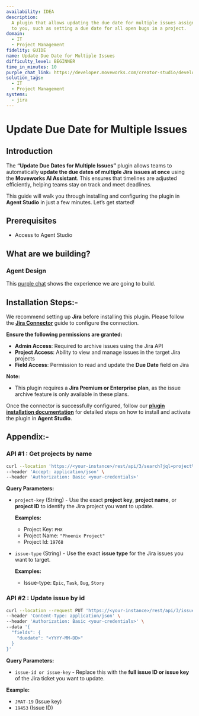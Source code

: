 ```yaml
---
availability: IDEA
description:
  A plugin that allows updating the due date for multiple issues assigned
  to you, such as setting a due date for all open bugs in a project.
domain:
  - IT
  - Project Management
fidelity: GUIDE
name: Update Due Date for Multiple Issues
difficulty_level: BEGINNER
time_in_minutes: 10
purple_chat_link: https://developer.moveworks.com/creator-studio/developer-tools/purple-chat/?conversation=%7B%22startTimestamp%22%3A%2211%3A43+AM%22%2C%22messages%22%3A%5B%7B%22parts%22%3A%5B%7B%22richText%22%3A%22I+need+to+update+the+due+date+for+all+open+bugs+in+the+Phoenix+project.%22%7D%5D%2C%22role%22%3A%22user%22%7D%2C%7B%22parts%22%3A%5B%7B%22reasoningSteps%22%3A%5B%7B%22richText%22%3A%22Checked+for+an+authenticated+Jira+account.%22%2C%22status%22%3A%22success%22%7D%2C%7B%22richText%22%3A%22Searching+for+open+bugs+in+project+%27Phoenix%27+assigned+to+the+current+user.%22%2C%22status%22%3A%22success%22%7D%5D%7D%2C%7B%22richText%22%3A%22%3Cp%3EI+found+5+open+bugs+assigned+to+you+in+the+%3Cb%3EPhoenix%3C%2Fb%3E+project.+What+would+you+like+to+set+as+the+new+due+date%3F%3C%2Fp%3E%22%7D%5D%2C%22role%22%3A%22assistant%22%7D%2C%7B%22parts%22%3A%5B%7B%22richText%22%3A%22Make+them+all+due+next+Friday%22%7D%5D%2C%22role%22%3A%22user%22%7D%2C%7B%22parts%22%3A%5B%7B%22richText%22%3A%22%3Cp%3EOkay%2C+I+will+update+the+due+date+to+%3Cb%3EFriday%2C+October+27%2C+2023%3C%2Fb%3E+for+the+following+5+open+bugs+in+the+%3Cb%3EPhoenix%3C%2Fb%3E+project%3A%3C%2Fp%3E%3Cul%3E%3Cli%3EPHX-101%3A+Login+button+not+working+on+mobile%3C%2Fli%3E%3Cli%3EPHX-115%3A+Users+cannot+reset+password%3C%2Fli%3E%3Cli%3EPHX-123%3A+API+endpoint+returns+500+error%3C%2Fli%3E%3Cli%3EPHX-130%3A+Incorrect+data+displayed+on+dashboard%3C%2Fli%3E%3Cli%3EPHX-142%3A+Performance+degradation+on+search+page%3C%2Fli%3E%3C%2Ful%3E%3Cp%3E%3Cb%3EDoes+this+look+right%3F%3C%2Fb%3E%3C%2Fp%3E%22%7D%2C%7B%22buttons%22%3A%5B%7B%22buttonText%22%3A%22Yes%2C+update+them%22%2C%22style%22%3A%22filled%22%7D%2C%7B%22buttonText%22%3A%22Cancel%22%2C%22style%22%3A%22outlined%22%7D%5D%7D%5D%2C%22role%22%3A%22assistant%22%7D%2C%7B%22parts%22%3A%5B%7B%22richText%22%3A%22Yes%2C+update+them%22%7D%5D%2C%22role%22%3A%22user%22%7D%2C%7B%22parts%22%3A%5B%7B%22richText%22%3A%22%3Cp%3EDone.+I%27ve+updated+the+due+date+for+5+issues+in+%3Cb%3EJira%3C%2Fb%3E.%3C%2Fp%3E%22%7D%2C%7B%22citations%22%3A%5B%7B%22citationTitle%22%3A%22PHX-101%3A+Login+button+not+working+on+mobile%22%2C%22connectorName%22%3A%22jira%22%7D%2C%7B%22citationTitle%22%3A%22PHX-115%3A+Users+cannot+reset+password%22%2C%22connectorName%22%3A%22jira%22%7D%2C%7B%22citationTitle%22%3A%22PHX-123%3A+API+endpoint+returns+500+error%22%2C%22connectorName%22%3A%22jira%22%7D%2C%7B%22citationTitle%22%3A%22PHX-130%3A+Incorrect+data+displayed+on+dashboard%22%2C%22connectorName%22%3A%22jira%22%7D%2C%7B%22citationTitle%22%3A%22PHX-142%3A+Performance+degradation+on+search+page%22%2C%22connectorName%22%3A%22jira%22%7D%5D%7D%5D%2C%22role%22%3A%22assistant%22%2C%22showFeedbackTray%22%3Atrue%7D%5D%7D
solution_tags:
  - IT
  - Project Management
systems:
  - jira
---
```


# Update Due Date for Multiple Issues

## **Introduction**

The **“Update Due Dates for Multiple Issues”** plugin allows teams to automatically **update the due dates of multiple Jira issues at once** using the **Moveworks AI Assistant**. This ensures that timelines are adjusted efficiently, helping teams stay on track and meet deadlines.

This guide will walk you through installing and configuring the plugin in **Agent Studio** in just a few minutes. Let’s get started!

## **Prerequisites**

- Access to Agent Studio

## **What are we building?**

### **Agent Design**

This [purple chat](https://marketplace.moveworks.com/purple-chat?conversation=%7B%22startTimestamp%22%3A%2211%3A43+AM%22%2C%22messages%22%3A%5B%7B%22parts%22%3A%5B%7B%22richText%22%3A%22I+need+to+update+the+due+date+for+all+open+bugs+in+the+Phoenix+project.%22%7D%5D%2C%22role%22%3A%22user%22%7D%2C%7B%22parts%22%3A%5B%7B%22reasoningSteps%22%3A%5B%7B%22richText%22%3A%22Checked+for+an+authenticated+Jira+account.%22%2C%22status%22%3A%22success%22%7D%2C%7B%22richText%22%3A%22Searching+for+open+bugs+in+project+%27Phoenix%27+assigned+to+the+current+user.%22%2C%22status%22%3A%22success%22%7D%5D%7D%2C%7B%22richText%22%3A%22%3Cp%3EI+found+5+open+bugs+assigned+to+you+in+the+%3Cb%3EPhoenix%3C%2Fb%3E+project.+What+would+you+like+to+set+as+the+new+due+date%3F%3C%2Fp%3E%22%7D%5D%2C%22role%22%3A%22assistant%22%7D%2C%7B%22parts%22%3A%5B%7B%22richText%22%3A%22Make+them+all+due+next+Friday%22%7D%5D%2C%22role%22%3A%22user%22%7D%2C%7B%22parts%22%3A%5B%7B%22richText%22%3A%22%3Cp%3EOkay%2C+I+will+update+the+due+date+to+%3Cb%3EFriday%2C+October+27%2C+2023%3C%2Fb%3E+for+the+following+5+open+bugs+in+the+%3Cb%3EPhoenix%3C%2Fb%3E+project%3A%3C%2Fp%3E%3Cul%3E%3Cli%3EPHX-101%3A+Login+button+not+working+on+mobile%3C%2Fli%3E%3Cli%3EPHX-115%3A+Users+cannot+reset+password%3C%2Fli%3E%3Cli%3EPHX-123%3A+API+endpoint+returns+500+error%3C%2Fli%3E%3Cli%3EPHX-130%3A+Incorrect+data+displayed+on+dashboard%3C%2Fli%3E%3Cli%3EPHX-142%3A+Performance+degradation+on+search+page%3C%2Fli%3E%3C%2Ful%3E%3Cp%3E%3Cb%3EDoes+this+look+right%3F%3C%2Fb%3E%3C%2Fp%3E%22%7D%2C%7B%22buttons%22%3A%5B%7B%22buttonText%22%3A%22Yes%2C+update+them%22%2C%22style%22%3A%22filled%22%7D%2C%7B%22buttonText%22%3A%22Cancel%22%2C%22style%22%3A%22outlined%22%7D%5D%7D%5D%2C%22role%22%3A%22assistant%22%7D%2C%7B%22parts%22%3A%5B%7B%22richText%22%3A%22Yes%2C+update+them%22%7D%5D%2C%22role%22%3A%22user%22%7D%2C%7B%22parts%22%3A%5B%7B%22richText%22%3A%22%3Cp%3EDone.+I%27ve+updated+the+due+date+for+5+issues+in+%3Cb%3EJira%3C%2Fb%3E.%3C%2Fp%3E%22%7D%2C%7B%22citations%22%3A%5B%7B%22citationTitle%22%3A%22PHX-101%3A+Login+button+not+working+on+mobile%22%2C%22connectorName%22%3A%22jira%22%7D%2C%7B%22citationTitle%22%3A%22PHX-115%3A+Users+cannot+reset+password%22%2C%22connectorName%22%3A%22jira%22%7D%2C%7B%22citationTitle%22%3A%22PHX-123%3A+API+endpoint+returns+500+error%22%2C%22connectorName%22%3A%22jira%22%7D%2C%7B%22citationTitle%22%3A%22PHX-130%3A+Incorrect+data+displayed+on+dashboard%22%2C%22connectorName%22%3A%22jira%22%7D%2C%7B%22citationTitle%22%3A%22PHX-142%3A+Performance+degradation+on+search+page%22%2C%22connectorName%22%3A%22jira%22%7D%5D%7D%5D%2C%22role%22%3A%22assistant%22%2C%22showFeedbackTray%22%3Atrue%7D%5D%7D) shows the experience we are going to build.

## **Installation Steps:-**

We recommend setting up **Jira** before installing this plugin. Please follow the [**Jira Connector**](https://marketplace.moveworks.com/connectors/jira) guide to configure the connection.

**Ensure the following permissions are granted:**

- **Admin Access**: Required to archive issues using the Jira API
- **Project Access**: Ability to view and manage issues in the target Jira projects
- **Field Access**: Permission to read and update the **Due Date** field on Jira

**Note:**

- This plugin requires a **Jira Premium or Enterprise plan**, as the issue archive feature is only available in these plans.

Once the connector is successfully configured, follow our [**plugin installation documentation**](https://help.moveworks.com/docs/ai-agent-marketplace-installation) for detailed steps on how to install and activate the plugin in **Agent Studio**.

## **Appendix:-**

### **API #1 : Get projects by name**

```bash
curl --location 'https://<your-instance>/rest/api/3/search?jql=project%20%3D%20%22<project-key>%22%20AND%20issuetype%20%3D%20<issue-type>%20AND%20status%20!%3D%20Done&startAt=0&maxResults=100' \
--header 'Accept: application/json' \
--header 'Authorization: Basic <your-credentials>'
```

**Query Parameters:**

- <code>project-key</code> (String) - Use the exact **project key**, **project name**, or **project ID** to identify the Jira project you want to update.

  **Examples:**
  - Project Key: `PHX`
  - Project Name: `"Phoenix Project"`
  - Project Id: `19768`
- <code>issue-type</code> (String) - Use the exact **issue type** for the Jira issues you want to target.

  **Examples:**
  - Issue-type: `Epic`, `Task`, `Bug`, `Story`

### **API #2 : Update issue by id**

```bash
curl --location --request PUT 'https://<your-instance>/rest/api/3/issue/<issue-key>' \
--header 'Content-Type: application/json' \
--header 'Authorization: Basic <your-credentials>' \
--data '{
  "fields": {
    "duedate": "<YYYY-MM-DD>"
  }
}'
```

**Query Parameters:**

- <code>issue-id or issue-key</code> - Replace this with the **full issue ID or issue key** of the Jira ticket you want to update.

**Example:**

- `JMAT-19` (Issue key)
- `19453` (Issue ID)
